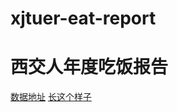 # xjtuer-eat-report
# 西交人年度吃饭报告
[数据地址](card.xjtu.edu.cn) 
[长这个样子](https://github.com/notomatoes/xjtuer-eat-report/blob/main/img/%E7%95%8C%E9%9D%A2.jpg)
